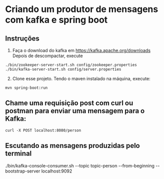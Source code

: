 # Criando um produtor de mensagens com kafka e spring boot

## Instruções
1. Faça o download do kafka em https://kafka.apache.org/downloads
Depois de descompactar, execute
```
./bin/zookeeper-server-start.sh config/zookeeper.properties 
./bin/kafka-server-start.sh config/server.properties 
```

2. Clone esse projeto. Tendo o maven instalado na máquina, execute: 
```
mvn spring-boot:run
```

## Chame uma requisição post com curl ou postman para enviar uma mensagem para o Kafka:
```
curl -X POST localhost:8080/person
```

## Escutando as mensagens produzidas pelo terminal
./bin/kafka-console-consumer.sh --topic topic-person --from-beginning --bootstrap-server localhost:9092
